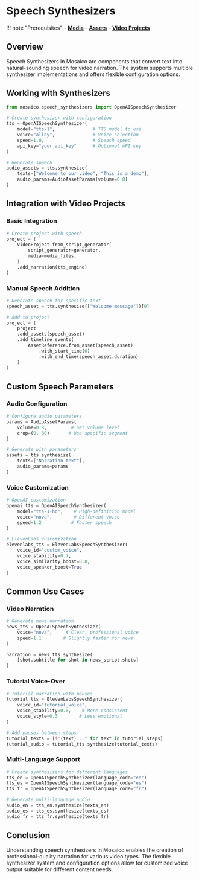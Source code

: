 # Speech Synthesizers

!!! note "Prerequisites"
    - [__Media__](media-and-assets.md#media-objects-raw-materials)
    - [__Assets__](media-and-assets.md#assets-production-ready-elements)
    - [__Video Projects__](video-projects.md)

## Overview

Speech Synthesizers in Mosaico are components that convert text into natural-sounding speech for video narration. The system supports multiple synthesizer implementations and offers flexible configuration options.

## Working with Synthesizers

```python
from mosaico.speech_synthesizers import OpenAISpeechSynthesizer

# Create synthesizer with configuration
tts = OpenAISpeechSynthesizer(
    model="tts-1",              # TTS model to use
    voice="alloy",              # Voice selection
    speed=1.0,                  # Speech speed
    api_key="your_api_key"      # Optional API key
)

# Generate speech
audio_assets = tts.synthesize(
    texts=["Welcome to our video", "This is a demo"],
    audio_params=AudioAssetParams(volume=0.8)
)
```

## Integration with Video Projects

### Basic Integration
```python
# Create project with speech
project = (
    VideoProject.from_script_generator(
        script_generator=generator,
        media=media_files,
    )
    .add_narration(tts_engine)
)
```

### Manual Speech Addition
```python
# Generate speech for specific text
speech_asset = tts.synthesize(["Welcome message"])[0]

# Add to project
project = (
    project
    .add_assets(speech_asset)
    .add_timeline_events(
        AssetReference.from_asset(speech_asset)
            .with_start_time(0)
            .with_end_time(speech_asset.duration)
    )
)
```

## Custom Speech Parameters

### Audio Configuration
```python
# Configure audio parameters
params = AudioAssetParams(
    volume=0.8,         # Set volume level
    crop=(0, 30)       # Use specific segment
)

# Generate with parameters
assets = tts.synthesize(
    texts=["Narration text"],
    audio_params=params
)
```

### Voice Customization
```python
# OpenAI customization
openai_tts = OpenAISpeechSynthesizer(
    model="tts-1-hd",    # High-definition model
    voice="nova",        # Different voice
    speed=1.2           # Faster speech
)

# ElevenLabs customization
elevenlabs_tts = ElevenLabsSpeechSynthesizer(
    voice_id="custom_voice",
    voice_stability=0.7,
    voice_similarity_boost=0.8,
    voice_speaker_boost=True
)
```

## Common Use Cases

### Video Narration
```python
# Generate news narration
news_tts = OpenAISpeechSynthesizer(
    voice="nova",     # Clear, professional voice
    speed=1.1        # Slightly faster for news
)

narration = news_tts.synthesize(
    [shot.subtitle for shot in news_script.shots]
)
```

### Tutorial Voice-Over
```python
# Tutorial narration with pauses
tutorial_tts = ElevenLabsSpeechSynthesizer(
    voice_id="tutorial_voice",
    voice_stability=0.8,    # More consistent
    voice_style=0.3        # Less emotional
)

# Add pauses between steps
tutorial_texts = [f"{text}..." for text in tutorial_steps]
tutorial_audio = tutorial_tts.synthesize(tutorial_texts)
```

### Multi-Language Support
```python
# Create synthesizers for different languages
tts_en = OpenAISpeechSynthesizer(language_code="en")
tts_es = OpenAISpeechSynthesizer(language_code="es")
tts_fr = OpenAISpeechSynthesizer(language_code="fr")

# Generate multi-language audio
audio_en = tts_en.synthesize(texts_en)
audio_es = tts_es.synthesize(texts_es)
audio_fr = tts_fr.synthesize(texts_fr)
```

## Conclusion

Understanding speech synthesizers in Mosaico enables the creation of professional-quality narration for various video types. The flexible synthesizer system and configuration options allow for customized voice output suitable for different content needs.
